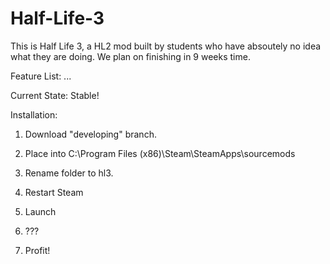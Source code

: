 # Half-Life-3
This is Half Life 3, a HL2 mod built by students who have absoutely no idea what they are doing. We plan on finishing 
in 9 weeks time.

Feature List:
...

Current State:
Stable!

Installation: 

1. Download "developing" branch.

2. Place into C:\Program Files (x86)\Steam\SteamApps\sourcemods

3. Rename folder to hl3.

4. Restart Steam

5. Launch

6. ???

7. Profit!
